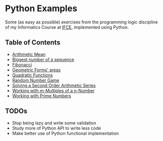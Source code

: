 # Python Examples

Some (as easy as possible) exercises from the programming logic discipline of my Informatics Course
at [IFCE](http://www.ifce.edu.br/), implemented using Python.

## Table of Contents

- [Arithmetic Mean](https://github.com/mabrasil/python-homework/tree/master/sequences/arithmetic_mean)
- [Biggest number of a sequence](https://github.com/mabrasil/python-homework/tree/master/biggest_number_of_a_sequence)
- [Fibonacci](https://github.com/mabrasil/python-homework/tree/master/fibonacci)
- [Geometric Forms' areas](https://github.com/mabrasil/python-homework/tree/master/geometric_figures)
- [Quadratic Functions](https://github.com/mabrasil/python-homework/tree/master/quadratic_functions)
- [Random Number Game](https://github.com/mabrasil/python-homework/tree/master/random_game)
- [Solving a Second Order Arithmetic Series](https://github.com/mabrasil/python-homework/tree/master/second_order_arithmetic_series)
- [Working with m-Multiples of a n-Number](https://github.com/mabrasil/python-homework/tree/master/sequences/multiples)
- [Working with Prime Numbers](https://github.com/mabrasil/python-homework/tree/master/sequences/primes)

## TODOs

- Stop being lazy and write some validation
- Study more of Python API to write less code
- Make better use of Python functional implementation
